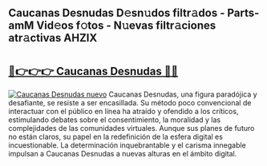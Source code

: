 ## Caucanas Desnudas D𝚎sn𝚞dos filtr𝚊dos - Parts-amM Vid𝚎os f𝚘tos - N𝚞evas filtr𝚊ciones atr𝚊ctivas AHZIX

# <h2><a href="http://mb4p2lf.tromn.icu/?c=Caucanas+Desnudas">🔗👉👉👉 Caucanas Desnudas 🔗🔗</a></h2>

[![Caucanas Desnudas nuevo](https://i.imgur.com/pEAQMta.gif)](http://mb4p2lf.tromn.icu/?c=Caucanas+Desnudas)
Caucanas Desnudas, una figura paradójica y desafiante, se resiste a ser encasillada. Su método poco convencional de interactuar con el público en línea ha atraído y ofendido a los críticos, estimulando debates sobre el consentimiento, la moralidad y las complejidades de las comunidades virtuales. Aunque sus planes de futuro no están claros, su papel en la redefinición de la esfera digital es incuestionable. La determinación inquebrantable y el carisma innegable impulsan a Caucanas Desnudas a nuevas alturas en el ámbito digital.
